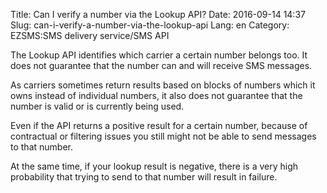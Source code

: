 Title: Can I verify a number via the Lookup API?
Date: 2016-09-14 14:37
Slug: can-i-verify-a-number-via-the-lookup-api
Lang: en
Category: EZSMS:SMS delivery service/SMS API

The Lookup API identifies which carrier a certain number belongs too. It does not guarantee that the number can and will receive SMS messages.

As carriers sometimes return results based on blocks of numbers which it owns instead of individual numbers, it also does not guarantee that the number is valid or is currently being used.

Even if the API returns a positive result for a certain number, because of contractual or filtering issues you still might not be able to send messages to that number.

At the same time, if your lookup result is negative, there is a very high probability that trying to send to that number will result in failure.
